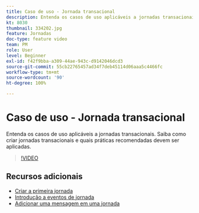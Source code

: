 ```yaml
---
title: Caso de uso - Jornada transacional
description: Entenda os casos de uso aplicáveis a jornadas transacionais. Saiba como criar jornadas transacionais e quais práticas recomendadas devem ser aplicadas.
kt: 8030
thumbnail: 334202.jpg
feature: Jornadas
doc-type: feature video
team: PM
role: User
level: Beginner
exl-id: f42f9bba-a309-44ae-943c-d9142046dcd3
source-git-commit: 55cb22765457ad34f7deb45114d06aaa5c4466fc
workflow-type: tm+mt
source-wordcount: '90'
ht-degree: 100%

---
```


# Caso de uso - Jornada transacional

Entenda os casos de uso aplicáveis a jornadas transacionais. Saiba como criar jornadas transacionais e quais práticas recomendadas devem ser aplicadas.

>[!VIDEO](https://video.tv.adobe.com/v/334202?quality=12)

## Recursos adicionais

* [Criar a primeira jornada](https://experienceleague.adobe.com/docs/journey-optimizer/using/orchestrate-journeys/create-journey/journey-gs.html?lang=pt-BR)
* [Introdução a eventos de jornada](https://experienceleague.adobe.com/docs/journey-optimizer/using/orchestrate-journeys/about-journey-building/about-journey-activities.html?lang=pt-BR)
* [Adicionar uma mensagem em uma jornada](https://experienceleague.adobe.com/docs/journey-optimizer/using/orchestrate-journeys/about-journey-building/journeys-message.html?lang=pt-BR)
